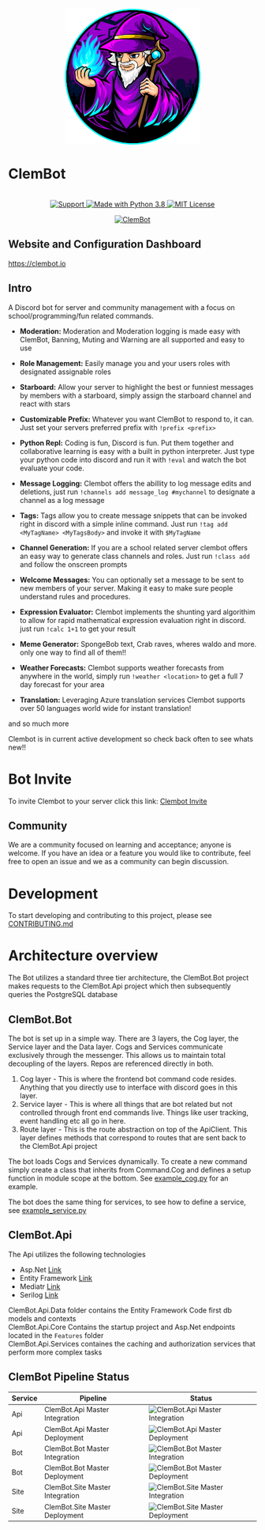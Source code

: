 <p align="center">
  <img src="Branding/ClemBot.png" width="275" height= "275">
</p>

# ClemBot 

<p align="center">
  <br>
  <a href="https://discord.gg/QNRbC6k">
    <img src="https://img.shields.io/discord/515071617815019520.svg?label=Discord&logo=Discord&colorB=7289da&style=for-the-badge" alt="Support">

  <a href="https://www.python.org/downloads/">
    <img src="https://img.shields.io/badge/Made%20With-Python%203.8-blue.svg?style=for-the-badge&logo=Python" alt="Made with Python 3.8">
  </a>
  <a href="https://github.com/ClemsonCPSC-Discord/ClemBot/blob/master/LICENSE">
    <img src="https://img.shields.io/badge/license-mit-e74c3c.svg?style=for-the-badge&logo=appveyor" alt="MIT License">
  </a>
  </br>
</p>

<p align="center">
  </a>
    <a href="https://top.gg/bot/710672266245177365">
    <img src="https://top.gg/api/widget/710672266245177365.svg" alt="ClemBot" />
  </a>
</p>
 
 ## Website and Configuration Dashboard
 https://clembot.io
 
 ## Intro
A Discord bot for server and community management with a focus on school/programming/fun related commands. 
   - <b>Moderation:</b>  Moderation and Moderation logging is made easy with ClemBot, Banning, Muting and Warning are all supported and easy to use

   - <b>Role Management:</b> Easily manage you and your users roles with designated assignable roles
   
   - <b>Starboard:</b> Allow your server to highlight the best or funniest messages by members with a starboard, simply assign the starboard channel and react with stars

   - <b>Customizable Prefix:</b> Whatever you want ClemBot to respond to, it can. Just set your servers preferred prefix with  `!prefix <prefix>`
    
   - <b>Python Repl:</b> Coding is fun, Discord is fun. Put them together and collaborative learning is easy with a built in python interpreter. Just type your python code into discord and run it with `!eval` and watch the bot evaluate your code.
    
   - <b>Message Logging:</b> Clembot offers the abillity to log message edits and deletions, just run `!channels add message_log #mychannel` to designate a channel as a log message
   
   - <b>Tags:</b> Tags allow you to create message snippets that can be invoked right in discord with a simple inline command. Just run `!tag add  <MyTagName> <MyTagsBody>` and invoke it with `$MyTagName`
   
   - <b>Channel Generation:</b>  If you are a school related server clembot offers an easy way to generate class channels and roles. Just run `!class add` and follow the onscreen prompts
   
   - <b>Welcome Messages:</b>  You can optionally set a message to be sent to new members of your server. Making it easy to make sure people understand rules and procedures.
   
   - <b>Expression Evaluator:</b>  Clembot implements the shunting yard algorithim to allow for rapid mathematical expression evaluation right in discord. just run `!calc 1+1` to get your result
   
   - <b>Meme Generator:</b>  SpongeBob text, Crab raves, wheres waldo and more. only one way to find all of them!!
   
   - <b>Weather Forecasts:</b> Clembot supports weather forecasts from anywhere in the world, simply run `!weather <location>` to get a full 7 day forecast for your area
  
   - <b>Translation:</b> Leveraging Azure translation services Clembot supports over 50 languages world wide for instant translation!
     
   and so much more
   
   Clembot is in current active development so check back often to see whats new!!

# Bot Invite
To invite Clembot to your server click this link: [Clembot Invite](https://discord.com/api/oauth2/authorize?client_id=710672266245177365&permissions=398828104950&scope=bot)

## Community
We are a community focused on learning and acceptance; anyone is welcome. If you have an idea or a feature you would like to contribute, feel free to open an issue and we as a community can begin discussion. 

# Development
To start developing and contributing to this project, please see [CONTRIBUTING.md](CONTRIBUTING.md)

# Architecture overview

The Bot utilizes a standard three tier architecture, the ClemBot.Bot project makes requests to the ClemBot.Api project which then subsequently queries the PostgreSQL database

## ClemBot.Bot
The bot is set up in a simple way. There are 3 layers, the Cog layer, the Service layer and the Data layer. Cogs and Services communicate exclusively through the messenger. This allows us to maintain total decoupling of the layers. Repos are referenced directly in both.

1. Cog layer - This is where the frontend bot command code resides. Anything that you directly use to interface with discord goes in this layer.
2. Service layer - This is where all things that are bot related but not controlled through front end commands live. Things like user tracking, event handling etc all go in here.
3. Route layer - This is the route abstraction on top of the ApiClient. This layer defines methods that correspond to routes that are sent back to the ClemBot.Api project

The bot loads Cogs and Services dynamically. To create a new command simply create a class that inherits from Command.Cog and defines a setup function in module scope at the bottom. See [example_cog.py](https://github.com/ClemsonCPSC-Discord/ClemBot/blob/master/bot/cogs/example_cog.py) for an example. 

The bot does the same thing for services, to see how to define a service, see [example_service.py](https://github.com/ClemsonCPSC-Discord/ClemBot/blob/master/bot/services/example_service.py)

## ClemBot.Api
The Api utilizes the following technologies
* Asp.Net [Link](https://dotnet.microsoft.com/apps/aspnet)
* Entity Framework [Link](https://docs.microsoft.com/en-us/ef/)
* Mediatr [Link](https://github.com/jbogard/MediatR)
* Serilog [Link](https://serilog.net/)

ClemBot.Api.Data folder contains the Entity Framework Code first db models and contexts
</br>
ClemBot.Api.Core Contains the startup project and Asp.Net endpoints located in the `Features` folder
</br>
ClemBot.Api.Services containes the caching and authorization services that perform more complex tasks

## ClemBot Pipeline Status

|Service|Pipeline|Status|
|-------|--------|------|
|Api|ClemBot.Api Master Integration|![ClemBot.Api Master Integration](https://github.com/ClemBotProject/ClemBot/actions/workflows/ClemBot.Api-Integration.yml/badge.svg?branch=master)|
|Api|ClemBot.Api Master Deployment|![ClemBot.Api Master Deployment](https://github.com/ClemBotProject/ClemBot/actions/workflows/ClemBot.Api-Deployment.yml/badge.svg?branch=master)|
|Bot|ClemBot.Bot Master Integration|![ClemBot.Bot Master Integration](https://github.com/ClemBotProject/ClemBot/actions/workflows/ClemBot.Bot-Integration.yml/badge.svg?branch=master)|
|Bot|ClemBot.Bot Master Deployment|![ClemBot.Bot Master Deployment](https://github.com/ClemBotProject/ClemBot/actions/workflows/ClemBot.Bot-Deployment.yml/badge.svg?branch=master)|
|Site|ClemBot.Site Master Integration|![ClemBot.Site Master Integration](https://github.com/ClemBotProject/ClemBot/actions/workflows/ClemBot.Site-Integration.yml.yml/badge.svg?branch=master)|
|Site|ClemBot.Site Master Deployment|![ClemBot.Site Master Deployment](https://github.com/ClemBotProject/ClemBot/actions/workflows/ClemBot.Site-Deployment.yml/badge.svg?branch=master)|

